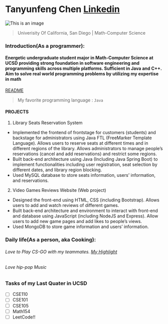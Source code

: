 # Tanyunfeng Chen [Linkedin](https://www.linkedin.com/in/tanyunfeng-chen-50a833209)
![This is an image](https://media-exp1.licdn.com/dms/image/C5603AQH57Y6ElMeFJw/profile-displayphoto-shrink_200_200/0/1632798723006?e=1638403200&v=beta&t=qPHoZYwCmzpiNzb4LrGfYGSYvJcYnYhGOuLcLvUz5bE)
> Univerisity Of California, San Diego | Math-Computer Science

### Introduction(As a programmer):
#### Energetic undergraduate student major in Math-Computer Science at UCSD providing strong foundation in software engineering and programming skills across multiple platforms. Sufficient in Java and C++. Aim to solve real world programming problems by utilizing my expertise in math
[README](./README.md)
> My favorite programming language : `Java`

#### PROJECTS
1. Library Seats Reservation System
- Implemented the frontend of frontstage for customers (students) and backstage for administrators using Java FTL (FreeMarker Template Language). Allows users to reserve seats at different times and in different regions of the library. Allows administrators to manage people’s reservations (cancel and add reservations) and restrict some regions.
- Built back-end architecture using Java (Including Java Spring Boot) to implement functionalities including user registration, seat selection by different dates, and library region blocking.
- Used MySQL database to store seats information, users’ information, and reservations.
2. Video Games Reviews Website (Web project)
- Designed the front-end using HTML, CSS (including Bootstrap). Allows users to add and watch reviews of different games.
- Built back-end architecture and environment to interact with front-end and database using JavaScript (including NodeJS and Express). Allow users to add new game pages and add likes to people’s views.
- Used MongoDB to store game information and users’ information.

### Daily life(As a person, aka Cooking):
###### Love to Play CS-GO with my teammates. [My Highlight](https://www.faceit.com/zh/players/C0okingC/videos?id=449b8fbd-b893-427d-b735-855d04b0e047)
###### Love hip-pop Music

### Tasks of my Last Quater in UCSD
- [ ] CSE110
- [ ] CSE101
- [ ] CSE105
- [ ] Math154
- [ ] LeetCode!!
